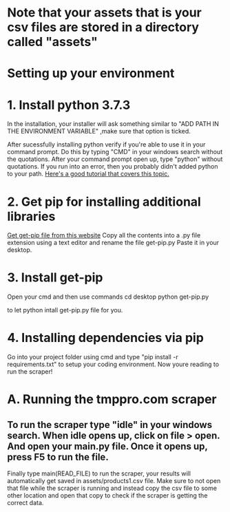 <h1>Note that your assets that is your csv files are stored in a directory called "assets"</h1>
<h1>
Setting up your environment
</h1>



<h1>1. Install python 3.7.3</h1>

In the installation, your installer will ask something similar to "ADD PATH IN THE ENVIRONMENT VARIABLE" ,make sure that option is ticked.

After sucessfully installing python verify if you're able to use it in your command prompt. Do this by typing "CMD" in your windows search without the quotations. After your command prompt open up, type "python" without quotations. If you run into an error, then 
you probably didn't added python to your path. 
<a href = "https://datatofish.com/add-python-to-windows-path/">Here's a good tutorial that covers this topic.</a>


<h1>2. Get pip for installing additional libraries</h1>

<a href = "https://bootstrap.pypa.io/get-pip.py"> Get get-pip file from this website</a>
Copy all the contents into a .py file extension using a text editor and rename the file get-pip.py
Paste it in your desktop. 

<h1>3. Install get-pip</h1>
Open your cmd and then use commands
cd desktop
python get-pip.py

to let python intall get-pip.py file for you.

<h1>4. Installing dependencies via pip</h1>
Go into your project folder using cmd and type "pip install -r requirements.txt" to setup your coding environment. Now youre reading to run the scraper!



<h1>A. Running the tmppro.com scraper</h1>

<h2>To run the scraper type "idle" in your windows search. When idle opens up, click on file > open. And open your main.py file. Once it opens up, press F5 to run the file.</h2>
<p>
Finally type main(READ_FILE) to run the scraper, your results will automatically get saved in assets/products1.csv file. Make sure to not open that file while the scraper is running and instead copy the csv file to some other location and open that copy to check if the scraper is getting the correct data.



